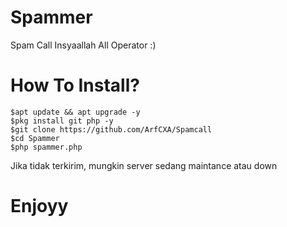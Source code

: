 # Spammer
Spam Call Insyaallah All Operator :)

# How To Install?
```
$apt update && apt upgrade -y
$pkg install git php -y
$git clone https://github.com/ArfCXA/Spamcall
$cd Spammer
$php spammer.php
```
Jika tidak terkirim, mungkin server sedang maintance atau down
# Enjoyy

